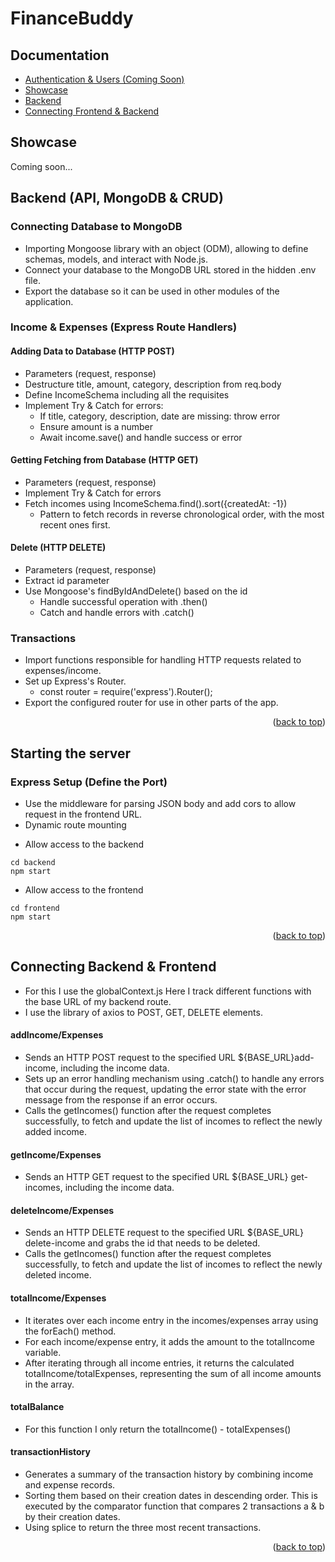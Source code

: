 <div id="readme-top"></div>

# FinanceBuddy 

## Documentation 
- <a href="#Authentication">Authentication & Users (Coming Soon)</a>
- <a href="#Showcase">Showcase</a>
- <a href="#backend">Backend</a>
- <a href="#connecting-backend--frontend">Connecting Frontend & Backend</a>

<a id="Showcase"></a>

## Showcase
Coming soon...

<div id="backend"></div>

## Backend (API, MongoDB & CRUD)

### Connecting Database to MongoDB
- Importing Mongoose library with an object (ODM), allowing to define schemas, models, and interact with Node.js.
- Connect your database to the MongoDB URL stored in the hidden .env file.
- Export the database so it can be used in other modules of the application.

### Income & Expenses (Express Route Handlers)

#### Adding Data to Database (HTTP POST)
- Parameters (request, response)
- Destructure title, amount, category, description from req.body
- Define IncomeSchema including all the requisites
- Implement Try & Catch for errors:
    - If title, category, description, date are missing: throw error
    - Ensure amount is a number
    - Await income.save() and handle success or error

#### Getting Fetching from Database (HTTP GET)
- Parameters (request, response)
- Implement Try & Catch for errors
- Fetch incomes using IncomeSchema.find().sort({createdAt: -1})
    - Pattern to fetch records in reverse chronological order, with the most recent ones first.

#### Delete (HTTP DELETE)
- Parameters (request, response)
- Extract id parameter
- Use Mongoose's findByIdAndDelete() based on the id
    - Handle successful operation with .then()
    - Catch and handle errors with .catch()

### Transactions
- Import functions responsible for handling HTTP requests related to expenses/income.
- Set up Express's Router.
    - const router = require('express').Router();
- Export the configured router for use in other parts of the app.

<p align="right">(<a href="#readme-top">back to top</a>)</p>

## Starting the server

### Express Setup (Define the Port)
- Use the middleware for parsing JSON body and add cors to allow request in the frontend URL.
- Dynamic route mounting

* Allow access to the backend
```
cd backend
npm start
```
* Allow access to the frontend
```
cd frontend
npm start
```

<p align="right">(<a href="#readme-top">back to top</a>)</p>

<div id="connecting-backend--frontend"></div>

## Connecting Backend & Frontend
- For this I use the globalContext.js Here I track different functions with the base URL of my backend route.
- I use the library of axios to POST, GET, DELETE elements.


#### addIncome/Expenses
- Sends an HTTP POST request to the specified URL ${BASE_URL}add-income, including the income data.
- Sets up an error handling mechanism using .catch() to handle any errors that occur during the request, updating the error state with the error message from the response if an error occurs.
- Calls the getIncomes() function after the request completes successfully, to fetch and update the list of incomes to reflect the newly added income.
#### getIncome/Expenses
- Sends an HTTP GET request to the specified URL ${BASE_URL} get-incomes, including the income data.
#### deleteIncome/Expenses
- Sends an HTTP DELETE request to the specified URL ${BASE_URL} delete-income and grabs the id that needs to be deleted.
- Calls the getIncomes() function after the request completes successfully, to fetch and update the list of incomes to reflect the newly deleted income.
#### totalIncome/Expenses
- It iterates over each income entry in the incomes/expenses array using the forEach() method.
- For each income/expense entry, it adds the amount to the totalIncome variable.
- After iterating through all income entries, it returns the calculated totalIncome/totalExpenses, representing the sum of all income amounts in the array.
#### totalBalance
- For this function I only return the totalIncome() - totalExpenses()

#### transactionHistory
- Generates a summary of the transaction history by combining income and expense records.
- Sorting them based on their creation dates in descending order. This is executed by the comparator function that compares 2 transactions a & b by their creation dates.
- Using splice to return the three most recent transactions.

<p align="right">(<a href="#readme-top">back to top</a>)</p>
